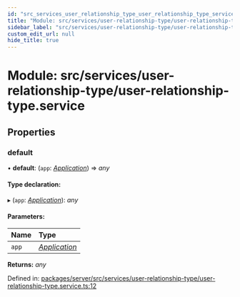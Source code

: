 ```yaml
---
id: "src_services_user_relationship_type_user_relationship_type_service"
title: "Module: src/services/user-relationship-type/user-relationship-type.service"
sidebar_label: "src/services/user-relationship-type/user-relationship-type.service"
custom_edit_url: null
hide_title: true
---
```


# Module: src/services/user-relationship-type/user-relationship-type.service

## Properties

### default

• **default**: (`app`: [*Application*](src_declarations.md#application)) => *any*

#### Type declaration:

▸ (`app`: [*Application*](src_declarations.md#application)): *any*

#### Parameters:

Name | Type |
:------ | :------ |
`app` | [*Application*](src_declarations.md#application) |

**Returns:** *any*

Defined in: [packages/server/src/services/user-relationship-type/user-relationship-type.service.ts:12](https://github.com/xr3ngine/xr3ngine/blob/66a84a950/packages/server/src/services/user-relationship-type/user-relationship-type.service.ts#L12)

